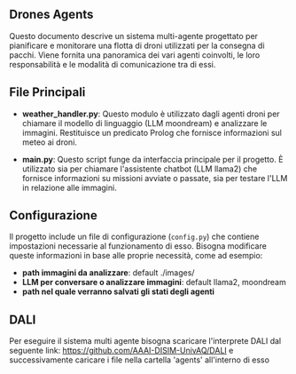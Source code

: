## Drones Agents

Questo documento descrive un sistema multi-agente progettato per pianificare e monitorare una flotta di droni utilizzati per la consegna di pacchi. Viene fornita una panoramica dei vari agenti coinvolti, le loro responsabilità e le modalità di comunicazione tra di essi.

## File Principali

- **weather_handler.py**: Questo modulo è utilizzato dagli agenti droni per chiamare il modello di linguaggio (LLM moondream) e analizzare le immagini. Restituisce un predicato Prolog che fornisce informazioni sul meteo ai droni.

- **main.py**: Questo script funge da interfaccia principale per il progetto. È utilizzato sia per chiamare l'assistente chatbot (LLM llama2) che fornisce informazioni su missioni avviate o passate, sia per testare l'LLM in relazione alle immagini.

## Configurazione
Il progetto include un file di configurazione (`config.py`) che contiene impostazioni necessarie al funzionamento di esso. Bisogna modificare queste informazioni in base alle proprie necessità, come ad esempio:

- **path immagini da analizzare**: default ./images/
- **LLM per conversare o analizzare immagini**: default llama2, moondream
- **path nel quale verranno salvati gli stati degli agenti**

## DALI
Per eseguire il sistema multi agente bisogna scaricare l'interprete DALI dal seguente link: https://github.com/AAAI-DISIM-UnivAQ/DALI e successivamente caricare i file nella cartella 'agents' all'interno di esso
